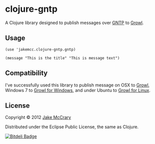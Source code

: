 # clojure-gntp

A Clojure library designed to publish messages over [GNTP](http://growl.info/documentation/developer/gntp.php) to [Growl](http://growl.info).

## Usage

    (use 'jakemcc.clojure-gntp.gntp)

    (message "This is the title" "This is message text")


## Compatibility

I've successfully used this library to publish message on OSX to
[Growl](http://growl.info), Windows 7 to
[Growl for Windows](http://www.growlforwindows.com/gfw/default.aspx),
and under Ubuntu to [Growl for Linux](http://mattn.github.com/growl-for-linux/).

## License

Copyright © 2012 [Jake McCrary](http://jakemccrary.com)

Distributed under the Eclipse Public License, the same as Clojure.


[![Bitdeli Badge](https://d2weczhvl823v0.cloudfront.net/jakemcc/clojure-gntp/trend.png)](https://bitdeli.com/free "Bitdeli Badge")

